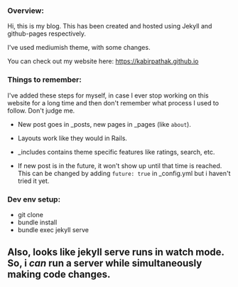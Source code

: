 ### Overview: 
Hi, this is my blog.
This has been created and hosted using Jekyll and github-pages respectively.

I've used mediumish theme, with some changes.

You can check out my website here: https://kabirpathak.github.io

### Things to remember:
I've added these steps for myself, in case I ever stop working on this website for a long time and then don't remember
what process I used to follow. Don't judge me.

- New post goes in _posts, new pages in _pages (like `about`).
- Layouts work like they would in Rails.
- _includes contains theme specific features like ratings, search, etc.

- If new post is in the future, it won't show up until that time is reached. This can be changed by adding `future: true` in _config.yml but i haven't tried it yet.

### Dev env setup:
- git clone
- bundle install
- bundle exec jekyll serve

Also, looks like jekyll serve runs in watch mode. So, i *can* run a server while simultaneously making code changes.
---
